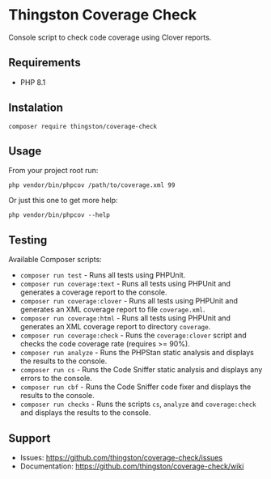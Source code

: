 # Thingston Coverage Check

Console script to check code coverage using Clover reports.

## Requirements

- PHP 8.1

## Instalation

`composer require thingston/coverage-check`

## Usage

From your project root run:

`php vendor/bin/phpcov /path/to/coverage.xml 99`

Or just this one to get more help:

`php vendor/bin/phpcov --help`

## Testing

Available Composer scripts:

- `composer run test` - Runs all tests using PHPUnit.
- `composer run coverage:text` - Runs all tests using PHPUnit and generates a coverage report to the console.
- `composer run coverage:clover` - Runs all tests using PHPUnit and generates an XML coverage report to file `coverage.xml`.
- `composer run coverage:html` - Runs all tests using PHPUnit and generates an XML coverage report to directory `coverage`.
- `composer run coverage:check` - Runs the `coverage:clover` script and checks the code coverage rate (requires >= 90%).
- `composer run analyze` - Runs the PHPStan static analysis and displays the results to the console.
- `composer run cs` - Runs the Code Sniffer static analysis and displays any errors to the console.
- `composer run cbf` - Runs the Code Sniffer code fixer and displays the results to the console.
- `composer run checks` - Runs the scripts `cs`, `analyze` and `coverage:check` and displays the results to the console.

## Support

- Issues: https://github.com/thingston/coverage-check/issues
- Documentation: https://github.com/thingston/coverage-check/wiki
